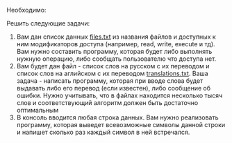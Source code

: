 Необходимо:

Решить следующие задачи:
 1. Вам дан список данных [files.txt](./files.txt) из названия файлов и доступных к ним модификаторов доступа (например, read, write, execute и тд). Вам нужно составить программу, которая будет либо выполнять нужную операцию, либо сообщать пользователю что доступа нет.
 2. Вам будет дан файл - список слов на русском с их переводом и список слов на аглийском с их переводом [translations.txt](./translations.txt). Ваша задача - написать программу, которая при вводе слова будет выдавать либо его перевод (если известен), либо сообщение об ошибки. Нужно учитывать, что в файлах находится несколько тысяч слов и соответствующий алгоритм должен быть достаточно оптимальным
3. В консоль вводится любая строка данных. Вам нужно реализовать программу, которая выведет всевозможные символы данной строки и напишет сколько раз каждый символ в ней встречался.
